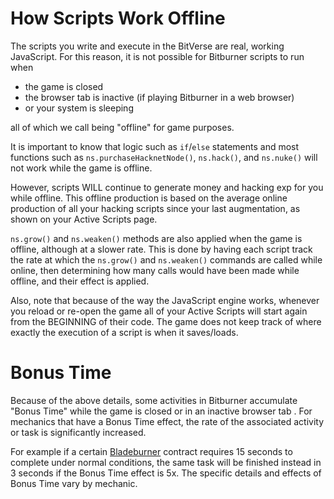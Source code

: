 # How Scripts Work Offline

The scripts you write and execute in the BitVerse are real, working JavaScript.
For this reason, it is not possible for Bitburner scripts to run when

- the game is closed
- the browser tab is inactive (if playing Bitburner in a web browser)
- or your system is sleeping

all of which we call being "offline" for game purposes.

It is important to know that logic such as `if`/`else` statements and most functions such as `ns.purchaseHacknetNode()`, `ns.hack()`, and `ns.nuke()` will not work while the game is offline.

However, scripts WILL continue to generate money and hacking exp for you while offline.
This offline production is based on the average online production of all your hacking scripts since your last augmentation, as shown on your Active Scripts page.

`ns.grow()` and `ns.weaken()` methods are also applied when the game is offline, although at a slower rate.
This is done by having each script track the rate at which the `ns.grow()` and `ns.weaken()` commands are called while online,
then determining how many calls would have been made while offline, and their effect is applied.

Also, note that because of the way the JavaScript engine works, whenever you reload or re-open the game all of your Active Scripts will start again from the BEGINNING of their code. The game does not keep track of where exactly the execution of a script is when it saves/loads.

# Bonus Time

Because of the above details, some activities in Bitburner accumulate "Bonus Time" while the game is closed or in an inactive browser tab . For mechanics that have a Bonus Time effect, the rate of the associated activity or task is significantly increased.

For example if a certain [Bladeburner](bladeburners.md) contract requires 15 seconds to complete under normal conditions, the same task will be finished instead in 3 seconds if the Bonus Time effect is 5x. The specific details and effects of Bonus Time vary by mechanic.
